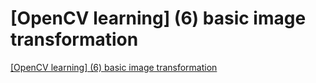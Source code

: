 # [OpenCV learning] (6) basic image transformation
[[OpenCV learning] (6) basic image transformation](https://aiwithcloud.com/2022/09/16/opencv_learning_6_basic_image_transformation/)